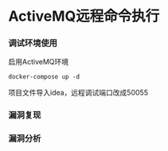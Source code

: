 # ActiveMQ远程命令执行
### 调试环境使用

启用ActiveMQ环境
```
docker-compose up -d
```
项目文件导入idea，远程调试端口改成50055

### 漏洞复现



### 漏洞分析
